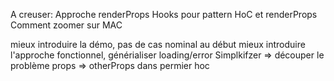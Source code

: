




A creuser:
Approche renderProps
Hooks pour pattern HoC et renderProps
Comment zoomer sur MAC





mieux introduire la démo, pas de cas nominal au début
mieux introduire l'approche fonctionnel, générialiser loading/error
Simplkifzer => découper le problème
props => otherProps dans permier hoc
